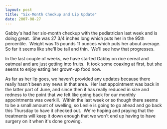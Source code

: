 ```yaml
---
layout: post
title: "Six-Month Checkup and Lip Update"
date: 2007-08-27
---
```


<p>Gabby's had her six-month checkup with the pediatrician last week and is doing great.  She was 27 3/4 inches long which puts her in the 95th percentile.  Weight was 15 pounds 11 ounces which puts her about average.  So far it seems like she'll be tall and thin.  We'll see how that progresses.</p>
<p>In the last couple of weeks, we have started Gabby on rice cereal and oatmeal and are just getting into fruits.  It took some coaxing at first, but she seems to enjoy eating her grown-up food now.</p>
<p>As far as her lip goes, we haven't provided any updates because there really hasn't been any news in that area.  Her last appointment was back in the latter part of June, and since then it has really reduced in size and redness to the point that we felt like going back for our monthly appointments was overkill.  Within the last week or so though there seems to be a small amount of swelling, so Leslie is going to go ahead and go back this Thursday to have it checked out.  We're hoping and praying that the treatments will keep it down enough that we won't end up having to have surgery on it when it's done growing.</p>
